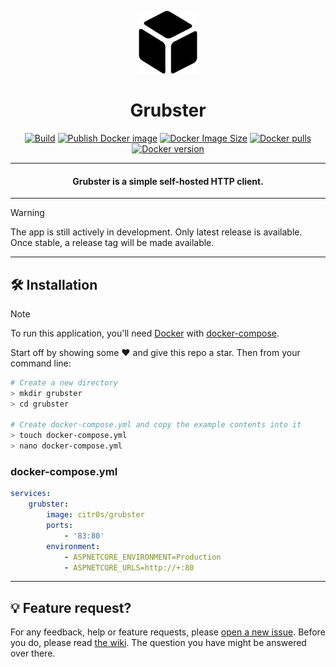 <p align="center">
  <img src="src/assets/icon.png" width="100" alt="Logo" >
</p>

<h1 align="center">Grubster</h1>

<p align="center">
<a href="https://github.com/citr0s/grubster/actions/workflows/build.yml"><img src="https://github.com/citr0s/grubster/actions/workflows/build.yml/badge.svg" alt="Build"></a>
<a href="https://github.com/citr0s/grubster/actions/workflows/deploy.yml"><img src="https://github.com/citr0s/grubster/actions/workflows/deploy.yml/badge.svg" alt="Publish Docker image"></a>
<a href="https://hub.docker.com/r/citr0s/grubster"><img src="https://img.shields.io/docker/image-size/citr0s/grubster" alt="Docker Image Size"></a>
<a href="https://hub.docker.com/r/citr0s/grubster"><img src="https://img.shields.io/docker/pulls/citr0s/grubster" alt="Docker pulls"></a>
<a href="https://hub.docker.com/r/citr0s/grubster"><img src="https://img.shields.io/docker/v/citr0s/grubster?sort=semver" alt="Docker version"></a>
</p>

---

<h4 align="center">Grubster is a simple self-hosted HTTP client.</h4>

---

> [!WARNING]
> The app is still actively in development. Only latest release is available.
> Once stable, a release tag will be made available.

---

## 🛠️ Installation

> [!NOTE]
> To run this application, you'll need [Docker](https://docs.docker.com/engine/install/) with [docker-compose](https://docs.docker.com/compose/install/).

Start off by showing some ❤️ and give this repo a star. Then from your command line:

```bash
# Create a new directory
> mkdir grubster
> cd grubster

# Create docker-compose.yml and copy the example contents into it
> touch docker-compose.yml
> nano docker-compose.yml
```

### docker-compose.yml

```yml
services:
    grubster:
        image: citr0s/grubster
        ports:
            - '83:80'
        environment:
            - ASPNETCORE_ENVIRONMENT=Production
            - ASPNETCORE_URLS=http://+:80
```

---

## 💡 Feature request?

For any feedback, help or feature requests, please [open a new issue](https://github.com/citr0s/grubster/issues/new/choose).
Before you do, please read [the wiki](https://github.com/citr0s/grubster/wiki). The question you have might be answered over there.